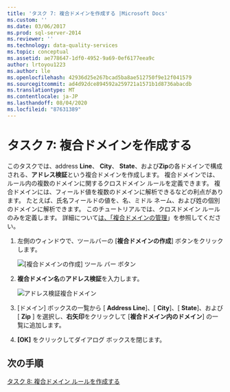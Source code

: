 ```yaml
---
title: 'タスク 7: 複合ドメインを作成する |Microsoft Docs'
ms.custom: ''
ms.date: 03/06/2017
ms.prod: sql-server-2014
ms.reviewer: ''
ms.technology: data-quality-services
ms.topic: conceptual
ms.assetid: ae778647-1df0-4952-9a69-0ef6177eea9c
author: lrtoyou1223
ms.author: lle
ms.openlocfilehash: 42936d25e267bcad5ba8ae512750f9e12f041579
ms.sourcegitcommit: ad4d92dce894592a259721a1571b1d8736abacdb
ms.translationtype: MT
ms.contentlocale: ja-JP
ms.lasthandoff: 08/04/2020
ms.locfileid: "87631389"
---
```

# <a name="task-7-creating-a-composite-domain"></a>タスク 7: 複合ドメインを作成する
  このタスクでは、address **Line**、 **City**、 **State**、および**Zip**の各ドメインで構成される、**アドレス検証**という複合ドメインを作成します。 複合ドメインでは、ルール内の複数のドメインに関するクロスドメイン ルールを定義できます。 複合ドメインには、フィールド値を複数のドメインに解析できるなどの利点があります。  たとえば、氏名フィールドの値を、名、ミドル ネーム、および姓の個別のドメインに解析できます。 このチュートリアルでは、クロスドメイン ルールのみを定義します。 詳細について[は、「複合ドメインの管理](https://msdn.microsoft.com/library/hh510399.aspx)」を参照してください。  
  
1.  左側のウィンドウで、ツールバーの [**複合ドメインの作成**] ボタンをクリックします。  
  
     ![[複合ドメインの作成] ツール バー ボタン](../../2014/tutorials/media/et-creatingacompositedomain-01.jpg "[複合ドメインの作成] ツール バー ボタン")  
  
2.  **複合ドメイン名**の**アドレス検証**を入力します。  
  
     ![アドレス検証複合ドメイン](../../2014/tutorials/media/et-creatingacompositedomain-02.jpg "アドレス検証複合ドメイン")  
  
3.  [ドメイン] ボックスの一覧から [ **Address Line**]、[ **City**]、[ **State**]、および [ **Zip** ] を選択し、**右矢印**をクリックして [**複合ドメイン内のドメイン**] の一覧に追加します。  
  
4.  **[OK]** をクリックしてダイアログ ボックスを閉じます。  
  
## <a name="next-step"></a>次の手順  
 [タスク 8: 複合ドメイン ルールを作成する](../../2014/tutorials/task-8-creating-a-composite-domain-rule.md)  
  
  
